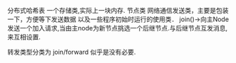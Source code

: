 分布式哈希表
一个存储类,实际上一块内存.
节点类
网络通信发送类，主要是包装一下，方便等下发送数据
以及一些程序初始时运行的使用类．
join()->向主Node发送一个加入请求,当由主node为新节点挑选一个后继节点.与后继节点互发消息,来互相设置.

转发类型分类为 join/forward 似乎是没有必要.